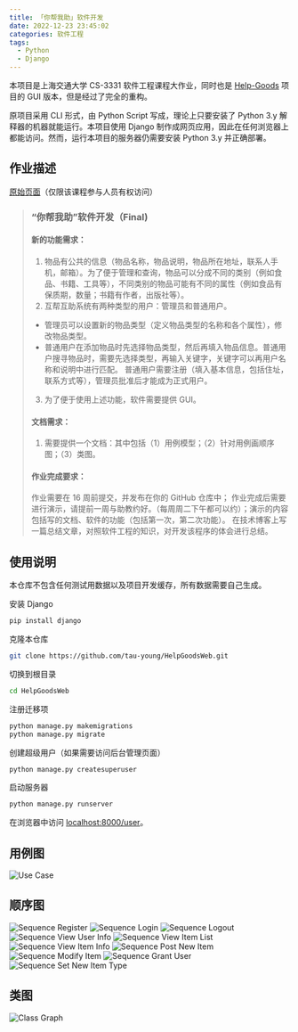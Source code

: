 ```yaml
---
title: 「你帮我助」软件开发
date: 2022-12-23 23:45:02
categories: 软件工程
tags: 
  - Python
  - Django
---
```


本项目是上海交通大学 CS-3331 软件工程课程大作业，同时也是 [Help-Goods](https://github.com/tau-young/Help-Goods) 项目的 GUI 版本，但是经过了完全的重构。

原项目采用 CLI 形式，由 Python Script 写成，理论上只要安装了 Python 3.y 解释器的机器就能运行。本项目使用 Django 制作成网页应用，因此在任何浏览器上都能访问。然而，运行本项目的服务器仍需要安装 Python 3.y 并正确部署。

## 作业描述

[原始页面](https://oc.sjtu.edu.cn/courses/48894/assignments/193007)（仅限该课程参与人员有权访问）

> ### “你帮我助”软件开发（Final)
>
> #### 新的功能需求：
>
> 1. 物品有公共的信息（物品名称，物品说明，物品所在地址，联系人手机，邮箱）。为了便于管理和查询，物品可以分成不同的类别（例如食品、书籍、工具等），不同类别的物品可能有不同的属性（例如食品有保质期，数量；书籍有作者，出版社等）。
> 2. 互帮互助系统有两种类型的用户：管理员和普通用户。
> - 管理员可以设置新的物品类型（定义物品类型的名称和各个属性），修改物品类型。
> - 普通用户在添加物品时先选择物品类型，然后再填入物品信息。普通用户搜寻物品时，需要先选择类型，再输入关键字，关键字可以再用户名称和说明中进行匹配。
> 普通用户需要注册（填入基本信息，包括住址，联系方式等），管理员批准后才能成为正式用户。
>
> 3. 为了便于使用上述功能，软件需要提供 GUI。
>
> #### 文档需求：
>
> 1. 需要提供一个文档：其中包括（1）用例模型；（2）针对用例画顺序图；（3）类图。
>
> #### 作业完成要求：
>
> 作业需要在 16 周前提交，并发布在你的 GitHub 仓库中；
> 作业完成后需要进行演示，请提前一周与助教约好。（每周周二下午都可以约）；演示的内容包括写的文档、软件的功能（包括第一次，第二次功能）。
> 在技术博客上写一篇总结文章，对照软件工程的知识，对开发该程序的体会进行总结。

## 使用说明

本仓库不包含任何测试用数据以及项目开发缓存，所有数据需要自己生成。

安装 Django
```sh
pip install django
```
克隆本仓库
```sh
git clone https://github.com/tau-young/HelpGoodsWeb.git
```
切换到根目录
```sh
cd HelpGoodsWeb
```
注册迁移项
```sh
python manage.py makemigrations
python manage.py migrate
```
创建超级用户（如果需要访问后台管理页面）
```sh
python manage.py createsuperuser
```
启动服务器
```sh
python manage.py runserver
```
在浏览器中访问 <localhost:8000/user>。

## 用例图

![Use Case](usecase.svg)

## 顺序图

![Sequence Register](sequence-register.svg)
![Sequence Login](sequence-login.svg)
![Sequence Logout](sequence-logout.svg)
![Sequence View User Info](sequence-viewuserinfo.svg)
![Sequence View Item List](sequence-viewitemlist.svg)
![Sequence View Item Info](sequence-viewiteminfo.svg)
![Sequence Post New Item](sequence-postnewitem.svg)
![Sequence Modify Item](sequence-modifyitem.svg)
![Sequence Grant User](sequence-grantuser.svg)
![Sequence Set New Item Type](sequence-setnewitemtype.svg)

## 类图

![Class Graph](class.svg)